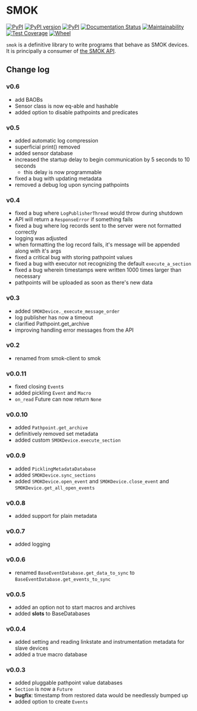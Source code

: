 
# SMOK

[![PyPI](https://img.shields.io/pypi/pyversions/smok.svg)](https://pypi.python.org/pypi/smok)
[![PyPI version](https://badge.fury.io/py/smok.svg)](https://badge.fury.io/py/smok)
[![PyPI](https://img.shields.io/pypi/implementation/smok.svg)](https://pypi.python.org/pypi/smok)
[![Documentation Status](https://readthedocs.org/projects/smok-client/badge/?version=latest)](http://smok-client.readthedocs.io/en/latest/?badge=latest)
[![Maintainability](https://api.codeclimate.com/v1/badges/657b03d115f6e001633c/maintainability)](https://codeclimate.com/github/smok-serwis/smok-client/maintainability)
[![Test Coverage](https://api.codeclimate.com/v1/badges/657b03d115f6e001633c/test_coverage)](https://codeclimate.com/github/smok-serwis/smok-client/test_coverage)
[![Wheel](https://img.shields.io/pypi/wheel/smok.svg)](https://pypi.org/project/smok/)

`smok` is a definitive library to write programs that behave as SMOK devices.
It is principally a consumer of [the SMOK API](https://api.smok.co/).

## Change log

### v0.6

* add BAOBs
* Sensor class is now eq-able and hashable
* added option to disable pathpoints and predicates 

### v0.5

* added automatic log compression
* superficial print() removed
* added sensor database
* increased the startup delay to begin communication by 5 seconds to 10 seconds
    * this delay is now programmable
* fixed a bug with updating metadata
* removed a debug log upon syncing pathpoints

### v0.4

* fixed a bug where `LogPublisherThread` would throw during shutdown
* API will return a `ResponseError` if something fails
* fixed a bug where log records sent to the server were not formatted correctly
* logging was adjusted
* when formatting the log record fails, it's message will be appended along with it's args
* fixed a critical bug with storing pathpoint values
* fixed a bug with executor not recognizing the default `execute_a_section`
* fixed a bug wherein timestamps were written 1000 times larger than necessary
* pathpoints will be uploaded as soon as there's new data

### v0.3

* added `SMOKDevice._execute_message_order`
* log publisher has now a timeout
* clarified Pathpoint.get_archive
* improving handling error messages from the API

### v0.2

* renamed from smok-client to smok

### v0.0.11

* fixed closing `Event`s
* added pickling `Event` and `Macro`
* `on_read` Future can now return `None`

### v0.0.10

* added `Pathpoint.get_archive`
* definitively removed set metadata
* added custom `SMOKDevice.execute_section`

### v0.0.9

* added `PicklingMetadataDatabase`
* added `SMOKDevice.sync_sections`
* added `SMOKDevice.open_event` and `SMOKDevice.close_event`
    and `SMOKDevice.get_all_open_events`

### v0.0.8

* added support for plain metadata

### v0.0.7

* added logging

### v0.0.6

* renamed `BaseEventDatabase.get_data_to_sync` to
`BaseEventDatabase.get_events_to_sync`

### v0.0.5

* added an option not to start macros and archives
* added __slots__ to BaseDatabases

### v0.0.4

* added setting and reading linkstate and instrumentation metadata for slave devices
* added a true macro database

### v0.0.3

* added pluggable pathpoint value databases
* `Section` is now a `Future`
* **bugfix**: timestamp from restored data would be needlessly bumped up
* added option to create `Events`


